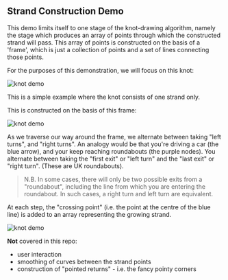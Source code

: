 ## Strand Construction Demo

This demo limits itself to one stage of the knot-drawing algorithm, namely the stage which produces an array of points through which the constructed strand will pass. This array of points is constructed on the basis of a 'frame', which is just a collection of points and a set of lines connecting those points.

For the purposes of this demonstration, we will focus on this knot:

![knot demo](https://i.imgur.com/v702syg.png)

This is a simple example where the knot consists of one strand only.

This is constructed on the basis of this frame:

![knot demo](https://i.imgur.com/cZDRlsZ.png)

As we traverse our way around the frame, we alternate between taking "left turns", and "right turns". An analogy would be that you're driving a car (the blue arrow), and your keep reaching roundabouts (the purple nodes). You alternate between taking the "first exit" or "left turn" and the "last exit" or "right turn". (These are UK roundabouts).

> N.B. In some cases, there will only be two possible exits from a "roundabout", including the line from which you are entering the roundabout. In such cases, a right turn and left turn are equivalent.

At each step, the "crossing point" (i.e. the point at the centre of the blue line) is added to an array representing the growing strand.

![knot demo](https://i.imgur.com/dUGQczy.gif)

**Not** covered in this repo:

- user interaction
- smoothing of curves between the strand points
- construction of "pointed returns" - i.e. the fancy pointy corners
